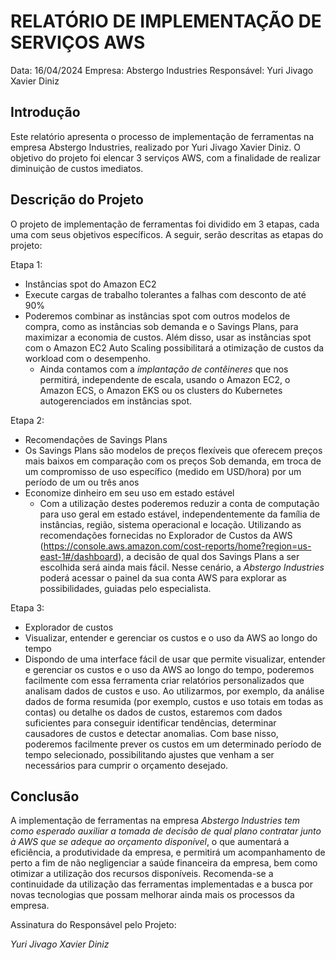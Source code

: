 # RELATÓRIO DE IMPLEMENTAÇÃO DE SERVIÇOS AWS

Data: 16/04/2024
Empresa: Abstergo Industries
Responsável: Yuri Jivago Xavier Diniz

## Introdução
Este relatório apresenta o processo de implementação de ferramentas na empresa Abstergo Industries, realizado por Yuri Jivago Xavier Diniz. O objetivo do projeto foi elencar 3 serviços AWS, com a finalidade de realizar diminuição de custos imediatos.

## Descrição do Projeto
O projeto de implementação de ferramentas foi dividido em 3 etapas, cada uma com seus objetivos específicos. A seguir, serão descritas as etapas do projeto:

Etapa 1: 
- Instâncias spot do Amazon EC2
- Execute cargas de trabalho tolerantes a falhas com desconto de até 90%
- Poderemos combinar as instâncias spot com outros modelos de compra, como as instâncias sob demanda e o Savings Plans, para maximizar a economia de custos. Além disso, usar as instâncias spot com o Amazon EC2 Auto Scaling possibilitará a otimização de custos da workload com o desempenho. 
    - Ainda contamos com a *implantação de contêineres* que nos permitirá, independente de escala, usando o Amazon EC2, o Amazon ECS, o Amazon EKS ou os clusters do Kubernetes autogerenciados em instâncias spot.

Etapa 2: 
- Recomendações de Savings Plans
- Os Savings Plans são modelos de preços flexíveis que oferecem preços mais baixos em comparação com os preços Sob demanda, em troca de um compromisso de uso específico (medido em USD/hora) por um período de um ou três anos
- Economize dinheiro em seu uso em estado estável
    - Com a utilização destes poderemos reduzir a conta de computação para uso geral em estado estável, independentemente da família de instâncias, região, sistema operacional e locação. Utilizando as recomendações fornecidas no Explorador de Custos da AWS (https://console.aws.amazon.com/cost-reports/home?region=us-east-1#/dashboard), a decisão de qual dos Savings Plans a ser escolhida será ainda mais fácil. Nesse cenário, a *Abstergo Industries* poderá acessar o painel da sua conta AWS para explorar as possibilidades, guiadas pelo especialista.

Etapa 3: 
- Explorador de custos
- Visualizar, entender e gerenciar os custos e o uso da AWS ao longo do tempo
- Dispondo de uma interface fácil de usar que permite visualizar, entender e gerenciar os custos e o uso da AWS ao longo do tempo, poderemos facilmente com essa ferramenta criar relatórios personalizados que analisam dados de custos e uso. Ao utilizarmos, por exemplo, da análise dados de forma resumida (por exemplo, custos e uso totais em todas as contas) ou detalhe os dados de custos, estaremos com dados suficientes para conseguir identificar tendências, determinar causadores de custos e detectar anomalias. Com base nisso, poderemos facilmente prever os custos em um determinado período de tempo selecionado, possibilitando ajustes que venham a ser necessários para cumprir o orçamento desejado.



## Conclusão
A implementação de ferramentas na empresa *Abstergo Industries tem como esperado auxiliar a tomada de decisão de qual plano contratar junto à AWS que se adeque ao orçamento disponível*, o que aumentará a eficiência, a produtividade da empresa, e permitirá um acompanhamento de perto a fim de não negligenciar a saúde financeira da empresa, bem como otimizar a utilização dos recursos disponíveis. Recomenda-se a continuidade da utilização das ferramentas implementadas e a busca por novas tecnologias que possam melhorar ainda mais os processos da empresa.



Assinatura do Responsável pelo Projeto:

*Yuri Jivago Xavier Diniz*
